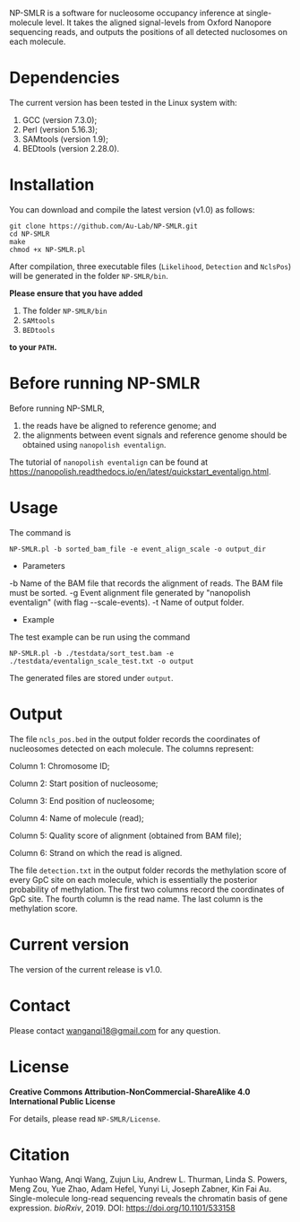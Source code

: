 NP-SMLR is a software for nucleosome occupancy inference at single-molecule level. It takes the aligned signal-levels from Oxford Nanopore sequencing reads, and outputs the positions of all detected nuclosomes on each molecule.


# Dependencies

The current version has been tested in the Linux system with:
1. GCC (version 7.3.0);
2. Perl (version 5.16.3);
3. SAMtools (version 1.9);
4. BEDtools (version 2.28.0).



# Installation

You can download and compile the latest version (v1.0) as follows:

```
git clone https://github.com/Au-Lab/NP-SMLR.git
cd NP-SMLR
make
chmod +x NP-SMLR.pl
```

After compilation, three executable files (`Likelihood`, `Detection` and `NclsPos`) will be generated in the folder `NP-SMLR/bin`.


**Please ensure that you have added**

1. The folder `NP-SMLR/bin`
2. `SAMtools`
3. `BEDtools`

**to your `PATH`.**



# Before running NP-SMLR

Before running NP-SMLR,
1. the reads have be aligned to reference genome; and
2. the alignments between event signals and reference genome should be obtained using `nanopolish eventalign`.

The tutorial of `nanopolish eventalign` can be found at https://nanopolish.readthedocs.io/en/latest/quickstart_eventalign.html.



# Usage

The command is

```
NP-SMLR.pl -b sorted_bam_file -e event_align_scale -o output_dir
```

* Parameters

-b   <STRING>   Name of the BAM file that records the alignment of reads. The BAM file must be sorted.
-g   <STRING>   Event alignment file generated by "nanopolish eventalign" (with flag --scale-events).
-t   <STRING>   Name of output folder.

* Example

The test example can be run using the command

```
NP-SMLR.pl -b ./testdata/sort_test.bam -e ./testdata/eventalign_scale_test.txt -o output
```

The generated files are stored under `output`.



# Output

The file `ncls_pos.bed` in the output folder records the coordinates of nucleosomes detected on each molecule. The columns represent:

Column 1: Chromosome ID;

Column 2: Start position of nucleosome;

Column 3: End position of nucleosome;

Column 4: Name of molecule (read);

Column 5: Quality score of alignment (obtained from BAM file);

Column 6: Strand on which the read is aligned.


The file `detection.txt` in the output folder records the methylation score of every GpC site on each molecule, which is essentially the posterior probability of methylation. The first two columns record the coordinates of GpC site. The fourth column is the read name. The last column is the methylation score.



# Current version

The version of the current release is v1.0.



# Contact

Please contact wanganqi18@gmail.com for any question.



# License

**Creative Commons Attribution-NonCommercial-ShareAlike 4.0 International Public License**

For details, please read `NP-SMLR/License`.



# Citation

Yunhao Wang, Anqi Wang, Zujun Liu, Andrew L. Thurman, Linda S. Powers, Meng Zou, Yue Zhao, Adam Hefel, Yunyi Li, Joseph Zabner, Kin Fai Au. Single-molecule long-read sequencing reveals the chromatin basis of gene expression. *bioRxiv*, 2019. DOI: https://doi.org/10.1101/533158
